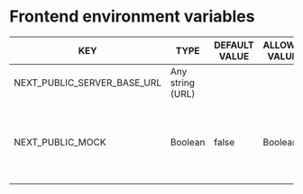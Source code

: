 # Frontend environment variables
| KEY                         	| TYPE             	| DEFAULT VALUE 	| ALLOWED VALUES 	| DESCRIPTION                                                                 	| DEPENDENCY KEY 	|
|-----------------------------	|------------------	|---------------	|----------------	|-----------------------------------------------------------------------------	|----------------	|
| NEXT_PUBLIC_SERVER_BASE_URL 	| Any string (URL) 	|               	|                	|                                                                             	|                	|
| NEXT_PUBLIC_MOCK            	| Boolean          	| false         	| Boolean        	| Should mock DDHUB Client GW server. Use this only for development purposes. 	|                	|
